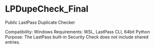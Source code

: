 # LPDupeCheck_Final
 Public LastPass Duplicate Checker

Compatibility: Windows
Requirements: WSL, LastPass CLI, 64bit Python
Purpose: The LastPass built-in Security Check does not include shared entries.